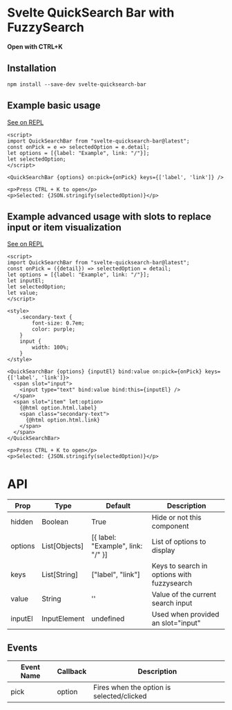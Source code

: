 # Svelte QuickSearch Bar with FuzzySearch

**Open with CTRL+K**

## Installation

```
npm install --save-dev svelte-quicksearch-bar
```

## Example basic usage

[See on REPL](https://svelte.dev/repl/d219a64c734d49fc8c4d7dcdcd734e64?version=3.18.1)

```
<script>
import QuickSearchBar from "svelte-quicksearch-bar@latest";
const onPick = e => selectedOption = e.detail;
let options = [{label: "Example", link: "/"}];
let selectedOption;
</script>

<QuickSearchBar {options} on:pick={onPick} keys={['label', 'link']} />

<p>Press CTRL + K to open</p>
<p>Selected: {JSON.stringify(selectedOption)}</p>
```

## Example advanced usage with slots to replace input or item visualization

[See on REPL](https://svelte.dev/repl/9361c615fee1408e876540158bd91aec?version=3.18.1)

```
<script>
import QuickSearchBar from "svelte-quicksearch-bar@latest";
const onPick = ({detail}) => selectedOption = detail;
let options = [{label: "Example", link: "/"}];
let inputEl;
let selectedOption;
let value;
</script>

<style>
	.secondary-text {
		font-size: 0.7em;
		color: purple;
	}
	input {
		width: 100%;
	}
</style>

<QuickSearchBar {options} {inputEl} bind:value on:pick={onPick} keys={['label', 'link']}>
  <span slot="input">
    <input type="text" bind:value bind:this={inputEl} />
  </span>
  <span slot="item" let:option>
    {@html option.html.label}
    <span class="secondary-text">
      {@html option.html.link}
    </span>
  </span>
</QuickSearchBar>

<p>Press CTRL + K to open</p>
<p>Selected: {JSON.stringify(selectedOption)}</p>
```


# API

| Prop | Type | Default | Description |
|------|------|---------|-------------|
| hidden | Boolean | True | Hide or not this component
| options | List[Objects] | [{ label: "Example", link: "/" }] | List of options to display
| keys | List[String] | ["label", "link"] | Keys to search in options with fuzzysearch
| value | String | '' | Value of the current search input
| inputEl | InputElement | undefined | Used when provided an slot="input"

## Events

| Event Name | Callback | Description |
|------|------|----------|
| pick | option | Fires when the option is selected/clicked

